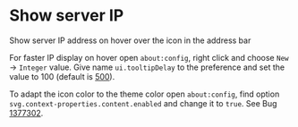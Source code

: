 # Show server IP
Show server IP address on hover over the icon in the address bar

For faster IP display on hover open `about:config`, right click and choose `New` -> `Integer` value. Give name `ui.tooltipDelay` to the preference and set the value to 100 (default is [500](https://developer.mozilla.org/en-US/docs/Mozilla/Preferences/Preference_reference/ui.tooltipDelay)).

To adapt the icon color to the theme color open `about:config`, find option `svg.context-properties.content.enabled` and change it to `true`. See Bug [1377302](https://bugzilla.mozilla.org/show_bug.cgi?id=1377302).
